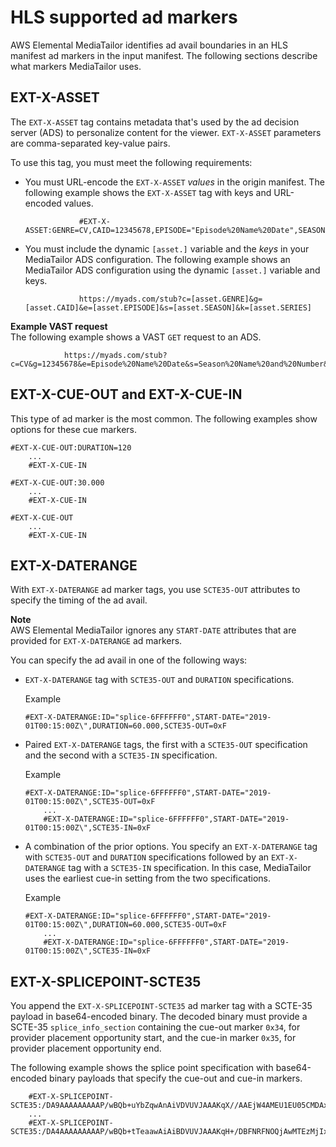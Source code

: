 # HLS supported ad markers<a name="hls-ad-markers"></a>

AWS Elemental MediaTailor identifies ad avail boundaries in an HLS manifest ad markers in the input manifest\. The following sections describe what markers MediaTailor uses\.

## EXT\-X\-ASSET<a name="hls-ad-markers-asset"></a>

The `EXT-X-ASSET` tag contains metadata that's used by the ad decision server \(ADS\) to personalize content for the viewer\. `EXT-X-ASSET` parameters are comma\-separated key\-value pairs\.

To use this tag, you must meet the following requirements:
+ You must URL\-encode the `EXT-X-ASSET` *values* in the origin manifest\. The following example shows the `EXT-X-ASSET` tag with keys and URL\-encoded values\.

  ```
              #EXT-X-ASSET:GENRE=CV,CAID=12345678,EPISODE="Episode%20Name%20Date",SEASON="Season%20Name%20and%20Number",SERIES="Series%2520Name"
  ```
+ You must include the dynamic `[asset.]` variable and the *keys* in your MediaTailor ADS configuration\. The following example shows an MediaTailor ADS configuration using the dynamic `[asset.]` variable and keys\.

  ```
              https://myads.com/stub?c=[asset.GENRE]&g=[asset.CAID]&e=[asset.EPISODE]&s=[asset.SEASON]&k=[asset.SERIES]
  ```

**Example VAST request**  
The following example shows a VAST `GET` request to an ADS\.

```
            https://myads.com/stub?c=CV&g=12345678&e=Episode%20Name%20Date&s=Season%20Name%20and%20Number&k=Series%2520Name
```

## EXT\-X\-CUE\-OUT and EXT\-X\-CUE\-IN<a name="hls-ad-markers-cue"></a>

This type of ad marker is the most common\. The following examples show options for these cue markers\.

```
#EXT-X-CUE-OUT:DURATION=120
    ...
    #EXT-X-CUE-IN
```

```
#EXT-X-CUE-OUT:30.000
    ...
    #EXT-X-CUE-IN
```

```
#EXT-X-CUE-OUT
    ...
    #EXT-X-CUE-IN
```

## EXT\-X\-DATERANGE<a name="hls-ad-markers-range"></a>

With `EXT-X-DATERANGE` ad marker tags, you use `SCTE35-OUT` attributes to specify the timing of the ad avail\. 

**Note**  
AWS Elemental MediaTailor ignores any `START-DATE` attributes that are provided for `EXT-X-DATERANGE` ad markers\. 

You can specify the ad avail in one of the following ways:
+ `EXT-X-DATERANGE` tag with `SCTE35-OUT` and `DURATION` specifications\. 

  Example

  ```
  #EXT-X-DATERANGE:ID="splice-6FFFFFF0",START-DATE="2019-01T00:15:00Z\",DURATION=60.000,SCTE35-OUT=0xF
  ```
+ Paired `EXT-X-DATERANGE` tags, the first with a `SCTE35-OUT` specification and the second with a `SCTE35-IN` specification\. 

  Example

  ```
  #EXT-X-DATERANGE:ID="splice-6FFFFFF0",START-DATE="2019-01T00:15:00Z\",SCTE35-OUT=0xF
      ...
      #EXT-X-DATERANGE:ID="splice-6FFFFFF0",START-DATE="2019-01T00:15:00Z\",SCTE35-IN=0xF
  ```
+ A combination of the prior options\. You specify an `EXT-X-DATERANGE` tag with `SCTE35-OUT` and `DURATION` specifications followed by an `EXT-X-DATERANGE` tag with a `SCTE35-IN` specification\. In this case, MediaTailor uses the earliest cue\-in setting from the two specifications\.

  Example

  ```
  #EXT-X-DATERANGE:ID="splice-6FFFFFF0",START-DATE="2019-01T00:15:00Z\",DURATION=60.000,SCTE35-OUT=0xF
      ...
      #EXT-X-DATERANGE:ID="splice-6FFFFFF0",START-DATE="2019-01T00:15:00Z\",SCTE35-IN=0xF
  ```

## EXT\-X\-SPLICEPOINT\-SCTE35<a name="hls-ad-markers-splice"></a>

You append the `EXT-X-SPLICEPOINT-SCTE35` ad marker tag with a SCTE\-35 payload in base64\-encoded binary\. The decoded binary must provide a SCTE\-35 `splice_info_section` containing the cue\-out marker `0x34`, for provider placement opportunity start, and the cue\-in marker `0x35`, for provider placement opportunity end\. 

The following example shows the splice point specification with base64\-encoded binary payloads that specify the cue\-out and cue\-in markers\. 

```
    #EXT-X-SPLICEPOINT-SCTE35:/DA9AAAAAAAAAP/wBQb+uYbZqwAnAiVDVUVJAAAKqX//AAEjW4AMEU1EU05CMDAxMTMyMjE5M19ONAAAmXz5JA==
    ...
    #EXT-X-SPLICEPOINT-SCTE35:/DA4AAAAAAAAAP/wBQb+tTeaawAiAiBDVUVJAAAKqH+/DBFNRFNOQjAwMTEzMjIxOTJfTjUAAIiGK1s=
```